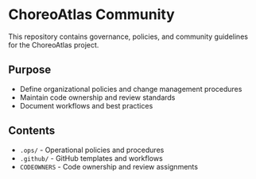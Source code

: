 # ChoreoAtlas Community

This repository contains governance, policies, and community guidelines for the ChoreoAtlas project.

## Purpose

- Define organizational policies and change management procedures
- Maintain code ownership and review standards
- Document workflows and best practices

## Contents

- `.ops/` - Operational policies and procedures
- `.github/` - GitHub templates and workflows
- `CODEOWNERS` - Code ownership and review assignments